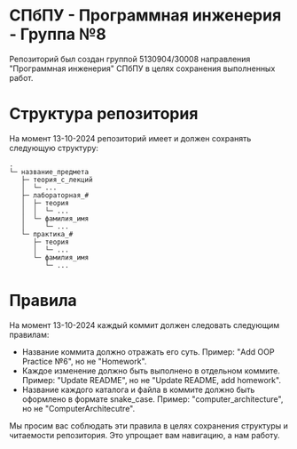 # СПбПУ - Программная инженерия - Группа №8
Репозиторий был создан группой 5130904/30008 направления "Программная инженерия" СПбПУ в целях сохранения выполненных работ.
# Структура репозитория
На момент 13-10-2024 репозиторий имеет и должен сохранять следующую структуру:
```
.
└─ название_предмета
   ├─ теория_с_лекций
   │  └─ ...
   ├─ лабораторная_#
   │  ├─ теория
   │  │  └─ ...
   │  └─ фамилия_имя
   │     └─ ...
   └─ практика_#
      ├─ теория
      │  └─ ...
      └─ фамилия_имя
         └─ ...
```
# Правила
На момент 13-10-2024 каждый коммит должен следовать следующим правилам:
* Название коммита должно отражать его суть. Пример:
  "Add OOP Practice №6", но не "Homework".
* Каждое изменение должно быть выполнено в отдельном коммите. Пример:
  "Update README", но не "Update README, add homework".
* Название каждого каталога и файла в коммите должно быть оформлено в формате snake_case. Пример:
  "computer_architecture", но не "ComputerArchitecutre".

Мы просим вас соблюдать эти правила в целях сохранения структуры и читаемости репозитория. Это упрощает вам навигацию, а нам работу.
